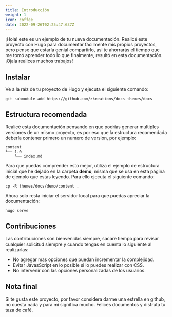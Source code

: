```yaml
---
title: Introducción
weight: 1
icon: coffee
date: 2022-09-26T02:25:47.637Z
---
```


¡Hola! este es un ejemplo de tu nueva documentación. Realicé este proyecto con Hugo para documentar fácilmente mis propios proyectos, pero pense que estaría genial compartirlo, asi te ahorrarás el tiempo que me tomó aprender todo lo que finalmente, resultó en esta documentación. ¡Ojala realices muchos trabajos!

## Instalar

Ve a la raíz de tu proyecto de Hugo y ejecuta el siguiente comando:

```text
git submodule add https://github.com/zkreations/docs themes/docs
```

## Estructura recomendada

Realicé esta documentación pensando en que podrías generar multiples versiones de un mismo proyecto, es por eso que la estructura recomendada debería contener primero un numero de version, por ejemplo:

```text
content
└── 1.0
    └── index.md
```

Para que puedas comprender esto mejor, utiliza el ejemplo de estructura inicial que he dejado en la carpeta **demo**, misma que se usa en esta página de ejemplo que estas leyendo. Para ello ejecuta el siguiente comando:

```text
cp -R themes/docs/demo/content .
```

Ahora solo resta iniciar el servidor local para que puedas apreciar la documentación:

```text
hugo serve
```


## Contribuciones

Las contribuciones son bienvenidas siempre, sacare tiempo para revisar cualquier solicitud siempre y cuando tengas en cuenta lo siguiente al realizarlas:

- No agregar mas opciones que puedan incrementar la complejidad.
- Evitar JavasScript en lo posible si lo puedes realizar con CSS.
- No intervenir con las opciones personalizadas de los usuarios.

## Nota final

Si te gusta este proyecto, por favor considera darme una estrella en github, no cuesta nada y para mi significa mucho. Felices documentos y disfruta tu taza de café.
